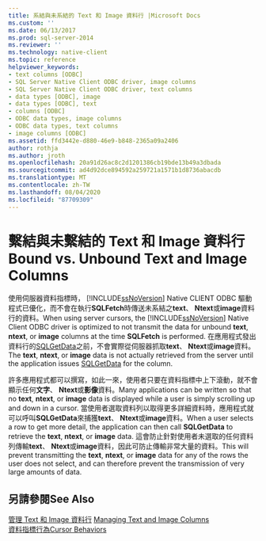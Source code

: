 ```yaml
---
title: 系結與未系結的 Text 和 Image 資料行 |Microsoft Docs
ms.custom: ''
ms.date: 06/13/2017
ms.prod: sql-server-2014
ms.reviewer: ''
ms.technology: native-client
ms.topic: reference
helpviewer_keywords:
- text columns [ODBC]
- SQL Server Native Client ODBC driver, image columns
- SQL Server Native Client ODBC driver, text columns
- data types [ODBC], image
- data types [ODBC], text
- columns [ODBC]
- ODBC data types, image columns
- ODBC data types, text columns
- image columns [ODBC]
ms.assetid: ffd3442e-d880-46e9-b848-2365a09a2406
author: rothja
ms.author: jroth
ms.openlocfilehash: 20a91d26ac8c2d1201386cb19bde13b49a3dbada
ms.sourcegitcommit: ad4d92dce894592a259721a1571b1d8736abacdb
ms.translationtype: MT
ms.contentlocale: zh-TW
ms.lasthandoff: 08/04/2020
ms.locfileid: "87709309"
---
```

# <a name="bound-vs-unbound-text-and-image-columns"></a><span data-ttu-id="f0ae9-102">繫結與未繫結的 Text 和 Image 資料行</span><span class="sxs-lookup"><span data-stu-id="f0ae9-102">Bound vs. Unbound Text and Image Columns</span></span>
  <span data-ttu-id="f0ae9-103">使用伺服器資料指標時， [!INCLUDE[ssNoVersion](../../includes/ssnoversion-md.md)] Native CLIENT ODBC 驅動程式已優化，而不會在執行**SQLFetch**時傳送未系結之**text**、 **Ntext**或**image**資料行的資料。</span><span class="sxs-lookup"><span data-stu-id="f0ae9-103">When using server cursors, the [!INCLUDE[ssNoVersion](../../includes/ssnoversion-md.md)] Native Client ODBC driver is optimized to not transmit the data for unbound **text**, **ntext**, or **image** columns at the time **SQLFetch** is performed.</span></span> <span data-ttu-id="f0ae9-104">在應用程式發出資料行的[SQLGetData](../native-client-odbc-api/sqlgetdata.md)之前，不會實際從伺服器抓取**text**、 **Ntext**或**image**資料。</span><span class="sxs-lookup"><span data-stu-id="f0ae9-104">The **text**, **ntext**, or **image** data is not actually retrieved from the server until the application issues [SQLGetData](../native-client-odbc-api/sqlgetdata.md) for the column.</span></span>  
  
 <span data-ttu-id="f0ae9-105">許多應用程式都可以撰寫，如此一來，使用者只要在資料指標中上下滾動，就不會顯示任何**文字**、 **Ntext**或**影像**資料。</span><span class="sxs-lookup"><span data-stu-id="f0ae9-105">Many applications can be written so that no **text**, **ntext**, or **image** data is displayed while a user is simply scrolling up and down in a cursor.</span></span> <span data-ttu-id="f0ae9-106">當使用者選取資料列以取得更多詳細資料時，應用程式就可以呼叫**SQLGetData**來捕獲**text**、 **Ntext**或**image**資料。</span><span class="sxs-lookup"><span data-stu-id="f0ae9-106">When a user selects a row to get more detail, the application can then call **SQLGetData** to retrieve the **text**, **ntext**, or **image** data.</span></span> <span data-ttu-id="f0ae9-107">這會防止針對使用者未選取的任何資料列傳輸**text**、 **Ntext**或**image**資料，因此可防止傳輸非常大量的資料。</span><span class="sxs-lookup"><span data-stu-id="f0ae9-107">This will prevent transmitting the **text**, **ntext**, or **image** data for any of the rows the user does not select, and can therefore prevent the transmission of very large amounts of data.</span></span>  
  
## <a name="see-also"></a><span data-ttu-id="f0ae9-108">另請參閱</span><span class="sxs-lookup"><span data-stu-id="f0ae9-108">See Also</span></span>  
 <span data-ttu-id="f0ae9-109">[管理 Text 和 Image 資料行](managing-text-and-image-columns.md) </span><span class="sxs-lookup"><span data-stu-id="f0ae9-109">[Managing Text and Image Columns](managing-text-and-image-columns.md) </span></span>  
 [<span data-ttu-id="f0ae9-110">資料指標行為</span><span class="sxs-lookup"><span data-stu-id="f0ae9-110">Cursor Behaviors</span></span>](../native-client-odbc-cursors/cursor-behaviors.md)  
  
  
